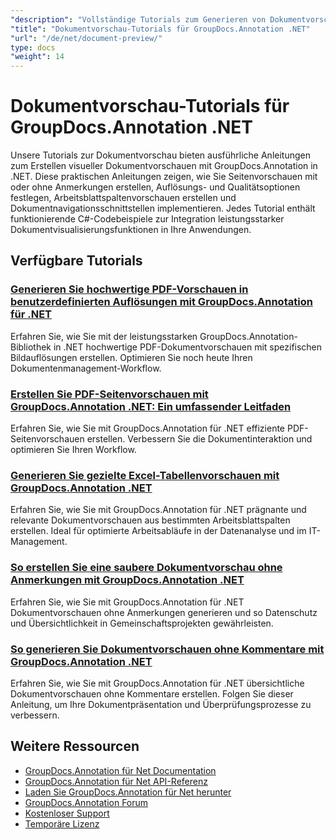```yaml
---
"description": "Vollständige Tutorials zum Generieren von Dokumentvorschauen, Miniaturansichten und visuellen Darstellungen mit GroupDocs.Annotation für .NET."
"title": "Dokumentvorschau-Tutorials für GroupDocs.Annotation .NET"
"url": "/de/net/document-preview/"
type: docs
"weight": 14
---
```


# Dokumentvorschau-Tutorials für GroupDocs.Annotation .NET

Unsere Tutorials zur Dokumentvorschau bieten ausführliche Anleitungen zum Erstellen visueller Dokumentvorschauen mit GroupDocs.Annotation in .NET. Diese praktischen Anleitungen zeigen, wie Sie Seitenvorschauen mit oder ohne Anmerkungen erstellen, Auflösungs- und Qualitätsoptionen festlegen, Arbeitsblattspaltenvorschauen erstellen und Dokumentnavigationsschnittstellen implementieren. Jedes Tutorial enthält funktionierende C#-Codebeispiele zur Integration leistungsstarker Dokumentvisualisierungsfunktionen in Ihre Anwendungen.

## Verfügbare Tutorials

### [Generieren Sie hochwertige PDF-Vorschauen in benutzerdefinierten Auflösungen mit GroupDocs.Annotation für .NET](./generate-pdf-previews-custom-resolutions-groupdocs/)
Erfahren Sie, wie Sie mit der leistungsstarken GroupDocs.Annotation-Bibliothek in .NET hochwertige PDF-Dokumentvorschauen mit spezifischen Bildauflösungen erstellen. Optimieren Sie noch heute Ihren Dokumentenmanagement-Workflow.

### [Erstellen Sie PDF-Seitenvorschauen mit GroupDocs.Annotation .NET: Ein umfassender Leitfaden](./generate-pdf-page-previews-groupdocs-annotation-net/)
Erfahren Sie, wie Sie mit GroupDocs.Annotation für .NET effiziente PDF-Seitenvorschauen erstellen. Verbessern Sie die Dokumentinteraktion und optimieren Sie Ihren Workflow.

### [Generieren Sie gezielte Excel-Tabellenvorschauen mit GroupDocs.Annotation .NET](./groupdocs-annotation-net-create-previews-worksheet-columns/)
Erfahren Sie, wie Sie mit GroupDocs.Annotation für .NET prägnante und relevante Dokumentvorschauen aus bestimmten Arbeitsblattspalten erstellen. Ideal für optimierte Arbeitsabläufe in der Datenanalyse und im IT-Management.

### [So erstellen Sie eine saubere Dokumentvorschau ohne Anmerkungen mit GroupDocs.Annotation .NET](./create-document-preview-without-annotations-groupdocs-dotnet/)
Erfahren Sie, wie Sie mit GroupDocs.Annotation für .NET Dokumentvorschauen ohne Anmerkungen generieren und so Datenschutz und Übersichtlichkeit in Gemeinschaftsprojekten gewährleisten.

### [So generieren Sie Dokumentvorschauen ohne Kommentare mit GroupDocs.Annotation .NET](./groupdocs-annotation-net-document-preview-no-comments/)
Erfahren Sie, wie Sie mit GroupDocs.Annotation für .NET übersichtliche Dokumentvorschauen ohne Kommentare erstellen. Folgen Sie dieser Anleitung, um Ihre Dokumentpräsentation und Überprüfungsprozesse zu verbessern.

## Weitere Ressourcen

- [GroupDocs.Annotation für Net Documentation](https://docs.groupdocs.com/annotation/net/)
- [GroupDocs.Annotation für Net API-Referenz](https://reference.groupdocs.com/annotation/net/)
- [Laden Sie GroupDocs.Annotation für Net herunter](https://releases.groupdocs.com/annotation/net/)
- [GroupDocs.Annotation Forum](https://forum.groupdocs.com/c/annotation)
- [Kostenloser Support](https://forum.groupdocs.com/)
- [Temporäre Lizenz](https://purchase.groupdocs.com/temporary-license/)